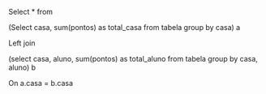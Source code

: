 Select * from

(Select casa, sum(pontos) as total_casa from tabela group by casa) a

Left join

(select casa, aluno, sum(pontos) as total_aluno from tabela group by casa, aluno) b

On a.casa = b.casa
